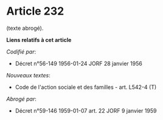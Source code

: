 # Article 232

(texte abrogé).

**Liens relatifs à cet article**

_Codifié par_:

  - Décret n°56-149 1956-01-24 JORF 28 janvier 1956

_Nouveaux textes_:

  - Code de l'action sociale et des familles - art. L542-4 (T)

_Abrogé par_:

  - Décret n°59-146 1959-01-07 art. 22 JORF 9 janvier 1959
